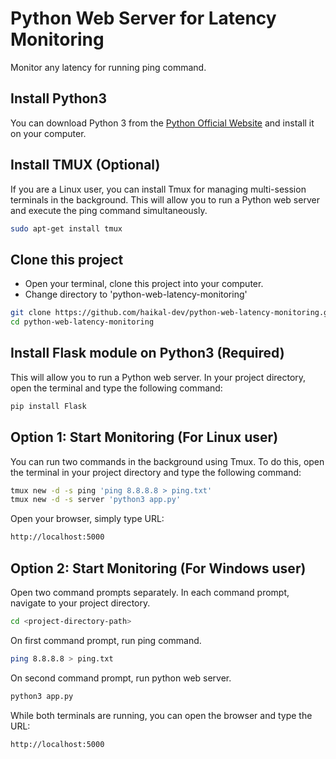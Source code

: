 # Python Web Server for Latency Monitoring
Monitor any latency for running ping command.

## Install Python3
You can download Python 3 from the [Python Official Website](https://www.python.org/downloads/) and install it on your computer.

## Install TMUX (Optional)
If you are a Linux user, you can install Tmux for managing multi-session terminals in the background. This will allow you to run a Python web server and execute the ping command simultaneously.

```bash
sudo apt-get install tmux
```

## Clone this project
- Open your terminal, clone this project into your computer.
- Change directory to 'python-web-latency-monitoring'

```bash
git clone https://github.com/haikal-dev/python-web-latency-monitoring.git
cd python-web-latency-monitoring
```

## Install Flask module on Python3 (Required)
This will allow you to run a Python web server. In your project directory, open the terminal and type the following command:

```bash
pip install Flask
```

## Option 1: Start Monitoring (For Linux user)
You can run two commands in the background using Tmux. To do this, open the terminal in your project directory and type the following command:

```bash
tmux new -d -s ping 'ping 8.8.8.8 > ping.txt'
tmux new -d -s server 'python3 app.py'
```

Open your browser, simply type URL: 

```bash
http://localhost:5000
```

## Option 2: Start Monitoring (For Windows user)
Open two command prompts separately. In each command prompt, navigate to your project directory.

```bash
cd <project-directory-path>
```

On first command prompt, run ping command.

```bash
ping 8.8.8.8 > ping.txt
```

On second command prompt, run python web server.

```bash
python3 app.py
```

While both terminals are running, you can open the browser and type the URL:

```
http://localhost:5000
```